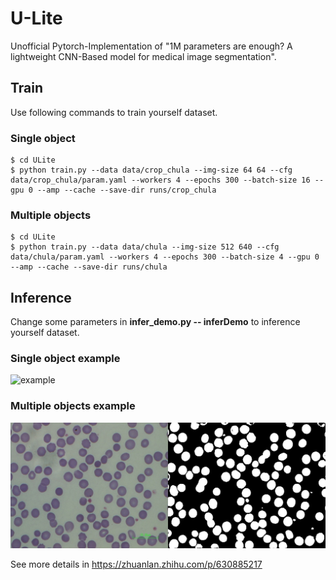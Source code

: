 # U-Lite
Unofficial Pytorch-Implementation of "1M parameters are enough? A lightweight CNN-Based model for medical image segmentation". 
## Train
Use following commands to train yourself dataset.

### Single object

``` Shell
$ cd ULite
$ python train.py --data data/crop_chula --img-size 64 64 --cfg data/crop_chula/param.yaml --workers 4 --epochs 300 --batch-size 16 --gpu 0 --amp --cache --save-dir runs/crop_chula
```
### Multiple objects
``` Shell
$ cd ULite
$ python train.py --data data/chula --img-size 512 640 --cfg data/chula/param.yaml --workers 4 --epochs 300 --batch-size 4 --gpu 0 --amp --cache --save-dir runs/chula
```

## Inference

Change some parameters in **infer_demo.py -- inferDemo** to inference yourself dataset.

### Single object example

![example](runs/crop_chula/prediction/example.jpg)

### Multiple objects example

![105-mark](runs/chula/prediction/105-mark.jpg)

See more details in https://zhuanlan.zhihu.com/p/630885217

